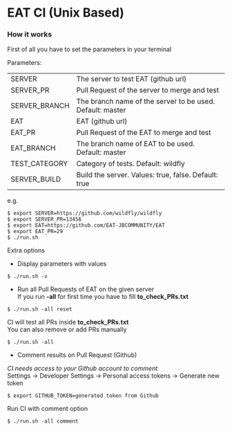 EAT CI (Unix Based)
===================

### How it works

First of all you have to set the parameters in your terminal

Parameters:
<table>
<tr>
<td>SERVER</td>
<td>The server to test EAT (github url)</td>
</tr>
<tr>
<td>SERVER_PR</td>
<td>Pull Request of the server to merge and test</td>
</tr>
<tr>
<td>SERVER_BRANCH</td>
<td>The branch name of the server to be used. Default: master</td>
</tr>
<tr>
<td>EAT</td>
<td>EAT (github url)</td>
</tr>
<tr>
<td>EAT_PR</td>
<td>Pull Request of the EAT to merge and test</td>
</tr>
<tr>
<td>EAT_BRANCH</td>
<td>The branch name of EAT to be used. Default: master</td>
</tr>
<tr>
<td>TEST_CATEGORY</td>
<td>Category of tests. Default: wildfly</td>
</tr>
<tr>
<td>SERVER_BUILD</td>
<td>Build the server. Values: true, false. Default: true</td>
</tr>
</table>

e.g.
```
$ export SERVER=https://github.com/wildfly/wildfly
$ export SERVER_PR=13456
$ export EAT=https://github.com/EAT-JBCOMMUNITY/EAT
$ export EAT_PR=29
$ ./run.sh
```

Extra options 
- Display parameters with values
```
$ ./run.sh -v
```

- Run all Pull Requests of EAT on the given server  
If you run **-all** for first time you have to fill **to_check_PRs.txt**
```
$ ./run.sh -all reset
```
CI will test all PRs inside **to_check_PRs.txt**  
You can also remove or add PRs manually
```
$ ./run.sh -all
```

- Comment results on Pull Request (Github)  
  
*CI needs access to your Github account to comment*  
Settings -> Developer Settings -> Personal access tokens -> Generate new token
```
$ export GITHUB_TOKEN=generated token from Github
```
Run CI with comment option
```
$ ./run.sh -all comment
```